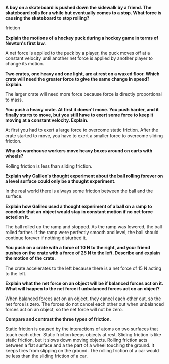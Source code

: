 **A boy on a skateboard is pushed down the sidewalk by a friend. The skateboard rolls for a while but eventually comes to a stop. What force is causing the skateboard to stop rolling?**

friction

**Explain the motions of a hockey puck during a hockey game in terms of Newton's first law.**

A net force is applied to the puck by a player, the puck moves off at a constant velocity until another net force is applied by another player to change its motion.

**Two crates, one heavy and one light, are at rest on a waxed floor. Which crate will need the greater force to give the same change in speed? Explain.**

The larger crate will need more force because force is directly proportional to mass.

**You push a heavy crate. At first it doesn't move. You push harder, and it finally starts to move, but you still have to exert some force to keep it moving at a constant velocity. Explain.**

At first you had to exert a large force to overcome static friction. After the crate started to move, you have to exert a smaller force to overcome sliding friction.

**Why do warehouse workers move heavy boxes around on carts with wheels?**

Rolling friction is less than sliding friction.

**Explain why Galileo's thought experiment about the ball rolling forever on a level surface could only be a thought experiment.**

In the real world there is always some friction between the ball and the surface.

**Explain how Galileo used a thought experiment of a ball on a ramp to conclude that an object would stay in constant motion if no net force acted on it.**

The ball rolled up the ramp and stopped. As the ramp was lowered, the ball rolled farther. If the ramp were perfectly smooth and level, the ball should continue forever if nothing disturbed it.

**You push on a crate with a force of 10 N to the right, and your friend pushes on the crate with a force of 25 N to the left. Describe and explain the motion of the crate.**

The crate accelerates to the left because there is a net force of 15 N acting to the left.

**Explain what the net force on an object will be if balanced forces act on it.  What will happen to the net force if unbalanced forces act on an object?**

When balanced forces act on an object, they cancel each other out, so the net force is zero. The forces do not cancel each other out when unbalanced forces act on an object, so the net force will not be zero.

**Compare and contrast the three types of friction.**

Static friction is caused by the interactions of atoms on two surfaces that touch each other. Static friction keeps objects at rest. Sliding friction is like static friction, but it slows down moving objects. Rolling friction acts between a flat surface and a the part of a wheel touching the ground. It keeps tires from slipping on the ground. The rolling friction of a car would be less than the sliding friction of a car.
